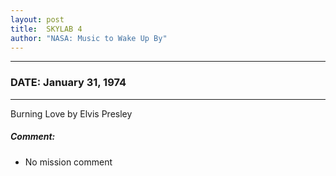 ```yaml
---
layout: post
title:  SKYLAB 4
author: "NASA: Music to Wake Up By"
---
```


----
### DATE: January 31, 1974
----
Burning Love by Elvis Presley

##### Comment:
* No mission comment
